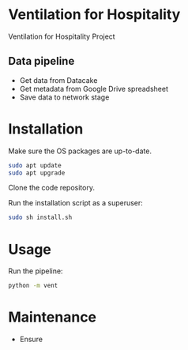 # Ventilation for Hospitality
Ventilation for Hospitality Project

## Data pipeline

* Get data from Datacake
* Get metadata from Google Drive spreadsheet
* Save data to network stage

# Installation

Make sure the OS packages are up-to-date.

```bash
sudo apt update
sudo apt upgrade
```

Clone the code repository.

Run the installation script as a superuser:

```bash
sudo sh install.sh
```

# Usage

Run the pipeline:

```bash
python -m vent
```

# Maintenance

* Ensure 
